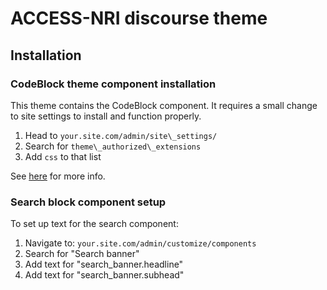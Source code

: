 # ACCESS-NRI discourse theme

## Installation

### CodeBlock theme component installation

This theme contains the CodeBlock component. It requires a small change to site
settings to install and function properly.

 1. Head to `your.site.com/admin/site\_settings/`
 2. Search for `theme\_authorized\_extensions`
 3. Add `css` to that list

See [here](https://meta.discourse.org/t/codeblock-theme-picker/146396/25) for
more info.

### Search block component setup

To set up text for the search component:

 1. Navigate to: `your.site.com/admin/customize/components`
 2. Search for "Search banner"
 3. Add text for "search\_banner.headline"
 4. Add text for "search\_banner.subhead"
